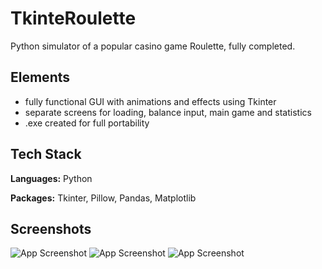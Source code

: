 
# TkinteRoulette

Python simulator of a popular casino game Roulette, fully completed.



## Elements

- fully functional GUI with animations and effects using Tkinter
- separate screens for loading, balance input, main game and statistics
- .exe created for full portability


## Tech Stack

**Languages:** Python

**Packages:** Tkinter, Pillow, Pandas, Matplotlib


## Screenshots

![App Screenshot](https://i.ibb.co/SmYNW1L/1.png)
![App Screenshot](https://i.ibb.co/Y0MF3hh/2.png) 
![App Screenshot](https://i.ibb.co/vDG6G8R/3.png)

